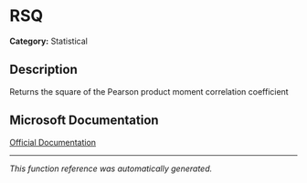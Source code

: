 # RSQ

**Category:** Statistical

## Description
Returns the square of the Pearson product moment correlation coefficient

## Microsoft Documentation
[Official Documentation](https://support.microsoft.com//en-us/office/rsq-function-d7161715-250d-4a01-b80d-a8364f2be08f)

---
*This function reference was automatically generated.*
